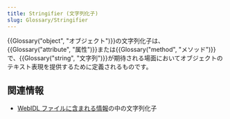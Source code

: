 ```yaml
---
title: Stringifier (文字列化子)
slug: Glossary/Stringifier
---
```

{{Glossary("object", "オブジェクト")}}の文字列化子は、{{Glossary("attribute", "属性")}}または{{Glossary("method", "メソッド")}}で、{{Glossary("string", "文字列")}}が期待される場面においてオブジェクトのテキスト表現を提供するために定義されるものです。

## 関連情報

- [WebIDL ファイルに含まれる情報](/ja/docs/MDN/Contribute/Howto/Write_an_API_reference/Information_contained_in_a_WebIDL_file#stringifier)の中の文字列化子
